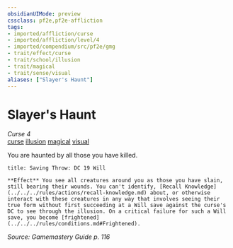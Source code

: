```yaml
---
obsidianUIMode: preview
cssclass: pf2e,pf2e-affliction
tags:
- imported/affliction/curse
- imported/affliction/level/4
- imported/compendium/src/pf2e/gmg
- trait/effect/curse
- trait/school/illusion
- trait/magical
- trait/sense/visual
aliases: ["Slayer's Haunt"]
---
```

# Slayer's Haunt
*Curse 4*  
[curse](curse.md)  [illusion](illusion.md)  [magical](magical.md)  [visual](visual.md)  

You are haunted by all those you have killed.

```ad-inline-affliction
title: Saving Throw: DC 19 Will

**Effect** You see all creatures around you as those you have slain, still bearing their wounds. You can't identify, [Recall Knowledge](../../../rules/actions/recall-knowledge.md) about, or otherwise interact with these creatures in any way that involves seeing their true form without first succeeding at a Will save against the curse's DC to see through the illusion. On a critical failure for such a Will save, you become [frightened](../../../rules/conditions.md#Frightened).
```

*Source: Gamemastery Guide p. 116*
